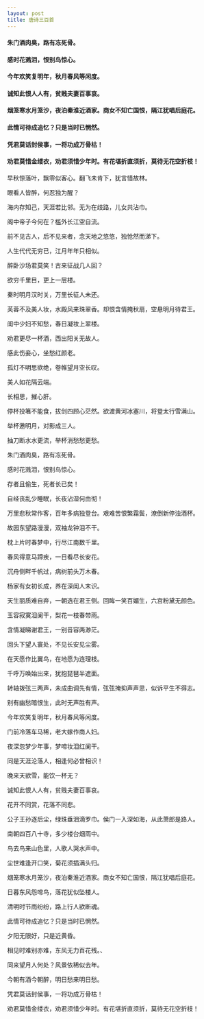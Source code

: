 ```yaml
---
layout: post
title: 唐诗三百首
---
```

#### 朱门酒肉臭，路有冻死骨。
#### 感时花溅泪，恨别鸟惊心。
#### 今年欢笑复明年，秋月春风等闲度。
#### 诚知此恨人人有，贫贱夫妻百事哀。
#### 烟笼寒水月笼沙，夜泊秦淮近酒家。商女不知亡国恨，隔江犹唱后庭花。
#### 此情可待成追忆？只是当时已惘然。
#### 凭君莫话封侯事，一将功成万骨枯！
#### 劝君莫惜金缕衣，劝君须惜少年时。有花堪折直须折，莫待无花空折枝！
<!-- more -->
早秋惊落叶，飘零似客心。翻飞未肯下，犹言惜故林。

眼看人皆醉，何忍独为醒？

海内存知己，天涯若比邻。无为在歧路，儿女共沾巾。

阁中帝子今何在？槛外长江空自流。

前不见古人，后不见来者，念天地之悠悠，独怆然而涕下。

人生代代无穷已，江月年年只相似。

醉卧沙场君莫笑！古来征战几人回？

欲穷千里目，更上一层楼。

秦时明月汉时关，万里长征人未还。

芙蓉不及美人妆，水殿风来珠翠香。却恨含情掩秋扇，空悬明月待君王。

闺中少妇不知愁，春日凝妆上翠楼。

劝君更尽一杯酒，西出阳关无故人。

感此伤妾心，坐愁红颜老。

孤灯不明思欲绝，卷帷望月空长叹。

美人如花隔云端。

长相思，摧心肝。

停杯投箸不能食，拔剑四顾心茫然。欲渡黄河冰塞川，将登太行雪满山。

举杯邀明月，对影成三人。

抽刀断水水更流，举杯消愁愁更愁。

朱门酒肉臭，路有冻死骨。

感时花溅泪，恨别鸟惊心。

存者且偷生，死者长已矣！

自经丧乱少睡眠，长夜沾湿何由彻！

万里悲秋常作客，百年多病独登台。艰难苦恨繁霜鬓，潦倒新停浊酒杯。

故园东望路漫漫，双袖龙钟泪不干。

枕上片时春梦中，行尽江南数千里。

春风得意马蹄疾，一日看尽长安花。

沉舟侧畔千帆过，病树前头万木春。

杨家有女初长成，养在深闺人末识。

天生丽质难自弃，一朝选在君王侧。回眸一笑百媚生，六宫粉黛无颜色。

玉容寂寞泪阑干，梨花一枝春带雨。

含情凝睇谢君王，一别音容两渺茫。

回头下望人寰处，不见长安见尘雾。

在天愿作比翼鸟，在地愿为连理枝。

千呼万唤始出来，犹抱琵琶半遮面。

转轴拨弦三两声，未成曲调先有情，弦弦掩抑声声思，似诉平生不得志。

别有幽愁暗恨生，此时无声胜有声。

今年欢笑复明年，秋月春风等闲度。

门前冷落车马稀，老大嫁作商人妇。

夜深忽梦少年事，梦啼妆泪红阑干。

同是天涯沦落人，相逢何必曾相识！

晚来天欲雪，能饮一杯无？

诚知此恨人人有，贫贱夫妻百事哀。

花开不同赏，花落不同悲。

公子王孙逐后尘，绿珠垂泪滴罗巾。侯门一入深如海，从此萧郎是路人。

南朝四百八十寺，多少楼台烟雨中。

鸟去鸟来山色里，人歌人哭水声中。

尘世难逢开口笑，菊花须插满头归。

烟笼寒水月笼沙，夜泊秦淮近酒家。商女不知亡国恨，隔江犹唱后庭花。

日暮东风怨啼鸟，落花犹似坠楼人。

清明时节雨纷纷，路上行人欲断魂。

此情可待成追忆？只是当时已惘然。

夕阳无限好，只是近黄昏。

相见时难别亦难，东风无力百花残。、

同来望月人何处？风景依稀似去年。

今朝有酒今朝醉，明日愁来明日愁。

凭君莫话封侯事，一将功成万骨枯！

劝君莫惜金缕衣，劝君须惜少年时。有花堪折直须折，莫待无花空折枝！